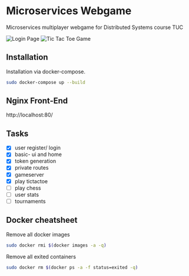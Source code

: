 # Microservices Webgame

Microservices multiplayer webgame for Distributed Systems course TUC

![Login Page](https://i.imgur.com/39cK5wt.png)
![Tic Tac Toe Game](https://i.imgur.com/pCzML4B.png)

## Installation

Installation via docker-compose.

```bash
sudo docker-compose up --build
```

## Nginx Front-End

http://localhost:80/

## Tasks

- [x] user register/ login
- [x] basic- ui and home
- [x] token generation
- [x] private routes
- [x] gameserver
- [x] play tictactoe
- [ ] play chess
- [ ] user stats
- [ ] tournaments

## Docker cheatsheet

Remove all docker images

```bash
sudo docker rmi $(docker images -a -q)
```

Remove all exited containers

```bash
sudo docker rm $(docker ps -a -f status=exited -q)
```
